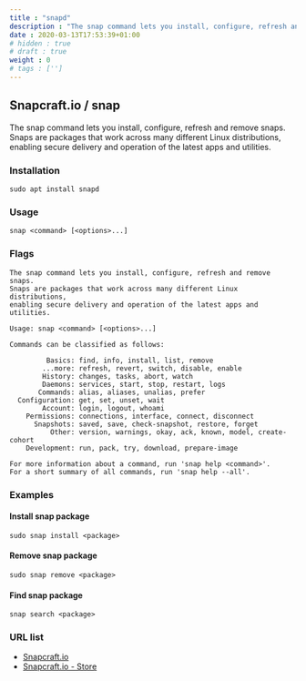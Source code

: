```yaml
---
title : "snapd"
description : "The snap command lets you install, configure, refresh and remove snaps.  Snaps are packages that work across many different Linux distributions, enabling secure delivery and operation of the latest apps and utilities."
date : 2020-03-13T17:53:39+01:00
# hidden : true
# draft : true
weight : 0
# tags : ['']
---
```


## Snapcraft.io / snap

The snap command lets you install, configure, refresh and remove snaps.  Snaps are packages that work across many different Linux distributions, enabling secure delivery and operation of the latest apps and utilities.

### Installation

```plain
sudo apt install snapd
```

### Usage

```plain
snap <command> [<options>...]
```

### Flags

```plain
The snap command lets you install, configure, refresh and remove snaps.
Snaps are packages that work across many different Linux distributions,
enabling secure delivery and operation of the latest apps and utilities.

Usage: snap <command> [<options>...]

Commands can be classified as follows:

         Basics: find, info, install, list, remove
        ...more: refresh, revert, switch, disable, enable
        History: changes, tasks, abort, watch
        Daemons: services, start, stop, restart, logs
       Commands: alias, aliases, unalias, prefer
  Configuration: get, set, unset, wait
        Account: login, logout, whoami
    Permissions: connections, interface, connect, disconnect
      Snapshots: saved, save, check-snapshot, restore, forget
          Other: version, warnings, okay, ack, known, model, create-cohort
    Development: run, pack, try, download, prepare-image

For more information about a command, run 'snap help <command>'.
For a short summary of all commands, run 'snap help --all'.
```

### Examples

#### Install snap package

```plain
sudo snap install <package>
```

#### Remove snap package

```plain
sudo snap remove <package>
```

#### Find snap package

```plain
snap search <package>
```

### URL list

* [Snapcraft.io](https://snapcraft.io/)
* [Snapcraft.io - Store](https://snapcraft.io/store)
